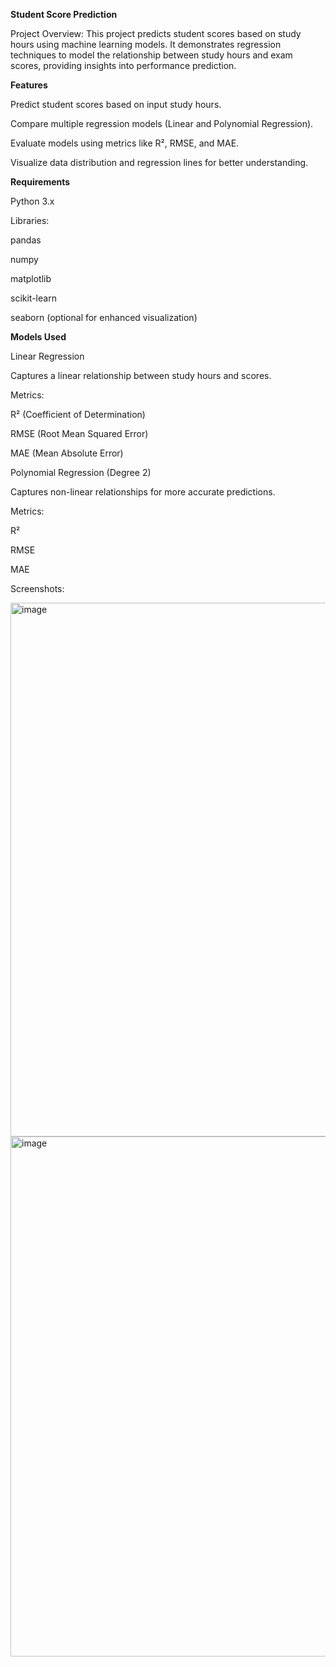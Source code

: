 **Student Score Prediction**

Project Overview:
This project predicts student scores based on study hours using machine learning models. It demonstrates regression techniques to model the relationship between study hours and exam scores, providing insights into performance prediction.

**Features**

Predict student scores based on input study hours.

Compare multiple regression models (Linear and Polynomial Regression).

Evaluate models using metrics like R², RMSE, and MAE.

Visualize data distribution and regression lines for better understanding.

**Requirements**

Python 3.x

Libraries:

pandas

numpy

matplotlib

scikit-learn

seaborn (optional for enhanced visualization)

**Models Used**

Linear Regression

Captures a linear relationship between study hours and scores.

Metrics:

R² (Coefficient of Determination)

RMSE (Root Mean Squared Error)

MAE (Mean Absolute Error)

Polynomial Regression (Degree 2)

Captures non-linear relationships for more accurate predictions.

Metrics:

R²

RMSE

MAE

Screenshots:

<img width="1899" height="854" alt="image" src="https://github.com/user-attachments/assets/a25e2aad-99d7-4473-a789-09e3619c1c8d" />
<img width="1911" height="832" alt="image" src="https://github.com/user-attachments/assets/6a629819-57cb-47b4-8d0f-999fd7e37c6e" />



